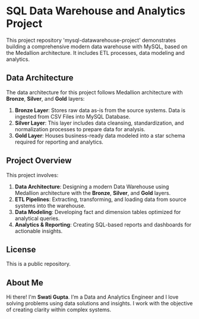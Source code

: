 #  SQL Data Warehouse and Analytics Project

This project repository 'mysql-datawarehouse-project' demonstrates building a comprehensive modern data warehouse with MySQL, based on the Medallion architecture. It includes ETL processes, data modeling and analytics.


## Data Architecture

The data architecture for this project follows Medallion architecture with **Bronze**, **Silver**, and **Gold** layers:

1. **Bronze Layer**: Stores raw data as-is from the source systems. Data is ingested from CSV Files into MySQL Database.
2. **Silver Layer**: This layer includes data cleansing, standardization, and normalization processes to prepare data for analysis.
3. **Gold Layer**: Houses business-ready data modeled into a star schema required for reporting and analytics.


## Project Overview

This project involves:

1. **Data Architecture**: Designing a modern Data Warehouse using Medallion architecture with the **Bronze**, **Silver**, and **Gold** layers.
2. **ETL Pipelines**: Extracting, transforming, and loading data from source systems into the warehouse.
3. **Data Modeling**: Developing fact and dimension tables optimized for analytical queries.
4. **Analytics & Reporting**: Creating SQL-based reports and dashboards for actionable insights.


## License

This is a public repository. 


## About Me

Hi there! I'm **Swati Gupta**. I’m a Data and Analytics Engineer and I love solving problems using data solutions and insights. I work with the objective of creating clarity within complex systems.
